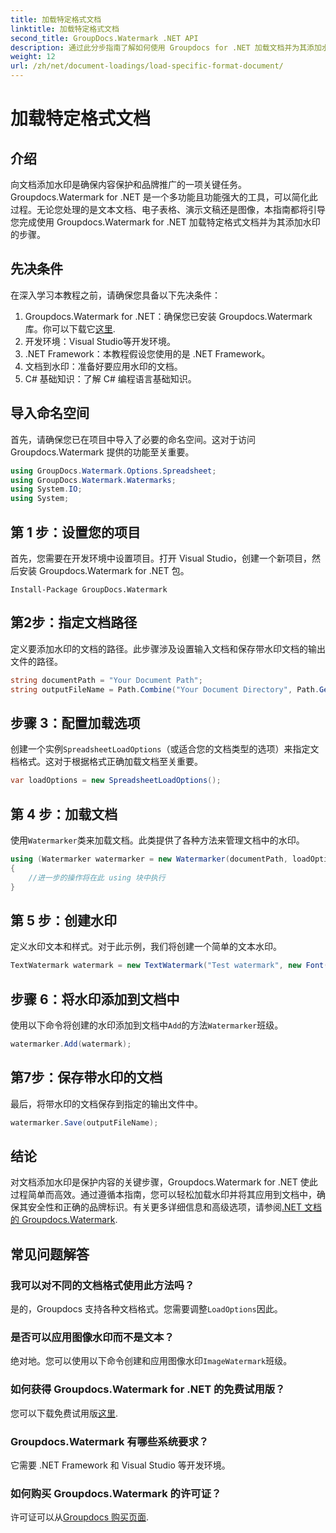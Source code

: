 ```yaml
---
title: 加载特定格式文档
linktitle: 加载特定格式文档
second_title: GroupDocs.Watermark .NET API
description: 通过此分步指南了解如何使用 Groupdocs for .NET 加载文档并为其添加水印。轻松保护您的内容并为其打造品牌。
weight: 12
url: /zh/net/document-loadings/load-specific-format-document/
---
```


# 加载特定格式文档

## 介绍
向文档添加水印是确保内容保护和品牌推广的一项关键任务。 Groupdocs.Watermark for .NET 是一个多功能且功能强大的工具，可以简化此过程。无论您处理的是文本文档、电子表格、演示文稿还是图像，本指南都将引导您完成使用 Groupdocs.Watermark for .NET 加载特定格式文档并为其添加水印的步骤。
## 先决条件
在深入学习本教程之前，请确保您具备以下先决条件：
1.  Groupdocs.Watermark for .NET：确保您已安装 Groupdocs.Watermark 库。你可以下载它[这里](https://releases.groupdocs.com/Watermark/net/).
2. 开发环境：Visual Studio等开发环境。
3. .NET Framework：本教程假设您使用的是 .NET Framework。
4. 文档到水印：准备好要应用水印的文档。
5. C# 基础知识：了解 C# 编程语言基础知识。

## 导入命名空间
首先，请确保您已在项目中导入了必要的命名空间。这对于访问 Groupdocs.Watermark 提供的功能至关重要。
```csharp
using GroupDocs.Watermark.Options.Spreadsheet;
using GroupDocs.Watermark.Watermarks;
using System.IO;
using System;
```

## 第 1 步：设置您的项目
首先，您需要在开发环境中设置项目。打开 Visual Studio，创建一个新项目，然后安装 Groupdocs.Watermark for .NET 包。
```shell
Install-Package GroupDocs.Watermark
```
## 第2步：指定文档路径
定义要添加水印的文档的路径。此步骤涉及设置输入文档和保存带水印文档的输出文件的路径。
```csharp
string documentPath = "Your Document Path";
string outputFileName = Path.Combine("Your Document Directory", Path.GetFileName(documentPath));
```
## 步骤 3：配置加载选项
创建一个实例`SpreadsheetLoadOptions`（或适合您的文档类型的选项）来指定文档格式。这对于根据格式正确加载文档至关重要。
```csharp
var loadOptions = new SpreadsheetLoadOptions();
```
## 第 4 步：加载文档
使用`Watermarker`类来加载文档。此类提供了各种方法来管理文档中的水印。
```csharp
using (Watermarker watermarker = new Watermarker(documentPath, loadOptions))
{
    //进一步的操作将在此 using 块中执行
}
```
## 第 5 步：创建水印
定义水印文本和样式。对于此示例，我们将创建一个简单的文本水印。
```csharp
TextWatermark watermark = new TextWatermark("Test watermark", new Font("Arial", 12));
```
## 步骤 6：将水印添加到文档中
使用以下命令将创建的水印添加到文档中`Add`的方法`Watermarker`班级。
```csharp
watermarker.Add(watermark);
```
## 第7步：保存带水印的文档
最后，将带水印的文档保存到指定的输出文件中。
```csharp
watermarker.Save(outputFileName);
```

## 结论
对文档添加水印是保护内容的关键步骤，Groupdocs.Watermark for .NET 使此过程简单而高效。通过遵循本指南，您可以轻松加载水印并将其应用到文档中，确保其安全性和正确的品牌标识。有关更多详细信息和高级选项，请参阅[.NET 文档的 Groupdocs.Watermark](https://tutorials.groupdocs.com/Watermark/net/).
## 常见问题解答
### 我可以对不同的文档格式使用此方法吗？
是的，Groupdocs 支持各种文档格式。您需要调整`LoadOptions`因此。
### 是否可以应用图像水印而不是文本？
绝对地。您可以使用以下命令创建和应用图像水印`ImageWatermark`班级。
### 如何获得 Groupdocs.Watermark for .NET 的免费试用版？
您可以下载免费试用版[这里](https://releases.groupdocs.com/).
### Groupdocs.Watermark 有哪些系统要求？
它需要 .NET Framework 和 Visual Studio 等开发环境。
### 如何购买 Groupdocs.Watermark 的许可证？
许可证可以从[Groupdocs 购买页面](https://purchase.groupdocs.com/buy).